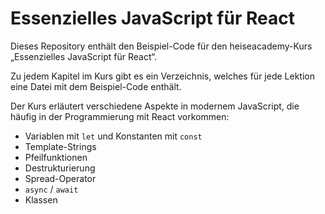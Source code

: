 # Essenzielles JavaScript für React

Dieses Repository enthält den Beispiel-Code für den heiseacademy-Kurs „Essenzielles JavaScript für React“.

Zu jedem Kapitel im Kurs gibt es ein Verzeichnis, welches für jede Lektion eine Datei mit dem Beispiel-Code enthält.

Der Kurs erläutert verschiedene Aspekte in modernem JavaScript, die häufig in der Programmierung mit React vorkommen:

- Variablen mit `let` und Konstanten mit `const`
- Template-Strings
- Pfeilfunktionen
- Destrukturierung
- Spread-Operator
- `async` / `await`
- Klassen 

